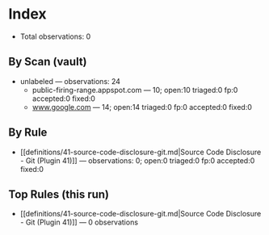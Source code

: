 # Index

- Total observations: 0

## By Scan (vault)

- unlabeled — observations: 24
  - public-firing-range.appspot.com — 10; open:10 triaged:0 fp:0 accepted:0 fixed:0
  - www.google.com — 14; open:14 triaged:0 fp:0 accepted:0 fixed:0

## By Rule

- [[definitions/41-source-code-disclosure-git.md|Source Code Disclosure - Git (Plugin 41)]] — observations: 0; open:0 triaged:0 fp:0 accepted:0 fixed:0

## Top Rules (this run)

- [[definitions/41-source-code-disclosure-git.md|Source Code Disclosure - Git (Plugin 41)]] — 0 observations


